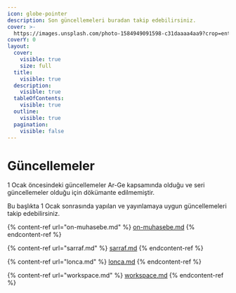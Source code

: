 ```yaml
---
icon: globe-pointer
description: Son güncellemeleri buradan takip edebilirsiniz.
cover: >-
  https://images.unsplash.com/photo-1584949091598-c31daaaa4aa9?crop=entropy&cs=srgb&fm=jpg&ixid=M3wxOTcwMjR8MHwxfHNlYXJjaHw5fHxjb2RlfGVufDB8fHx8MTczODY5MTM1N3ww&ixlib=rb-4.0.3&q=85
coverY: 0
layout:
  cover:
    visible: true
    size: full
  title:
    visible: true
  description:
    visible: true
  tableOfContents:
    visible: true
  outline:
    visible: true
  pagination:
    visible: false
---
```


# Güncellemeler

1 Ocak öncesindeki güncellemeler Ar-Ge kapsamında olduğu ve seri güncellemeler olduğu için dökümante edilmemiştir.

Bu başlıkta 1 Ocak sonrasında yapılan ve yayınlamaya uygun güncellemeleri takip edebilirsiniz.



{% content-ref url="on-muhasebe.md" %}
[on-muhasebe.md](on-muhasebe.md)
{% endcontent-ref %}

{% content-ref url="sarraf.md" %}
[sarraf.md](sarraf.md)
{% endcontent-ref %}

{% content-ref url="lonca.md" %}
[lonca.md](lonca.md)
{% endcontent-ref %}

{% content-ref url="workspace.md" %}
[workspace.md](workspace.md)
{% endcontent-ref %}

